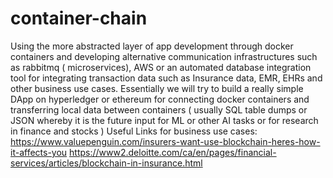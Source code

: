 # container-chain
Using the more abstracted layer of app development through docker containers and developing alternative communication infrastructures such as rabbitmq ( microservices), AWS or an automated database integration tool for integrating transaction data such as Insurance data, EMR, EHRs and other business use cases. Essentially we will try to build a really simple DApp on hyperledger or ethereum for connecting docker containers and transferring local data between containers ( usually SQL table dumps or JSON whereby it is the future input for ML or other AI tasks or for research in finance and stocks )
Useful Links for business use cases:
https://www.valuepenguin.com/insurers-want-use-blockchain-heres-how-it-affects-you
https://www2.deloitte.com/ca/en/pages/financial-services/articles/blockchain-in-insurance.html
